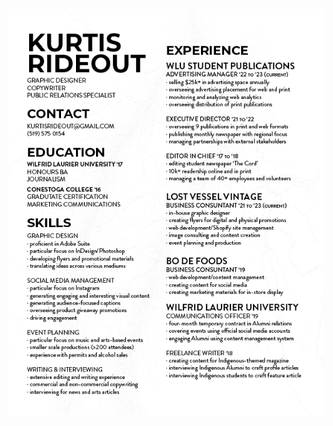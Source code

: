 ![resume](https://github.com/kurtisrideout/kurtisrideout.github.io/blob/6ae8db1b3e60d24e35b36eccf140acd6d9936d91/resume.png)
